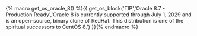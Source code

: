 {% macro get_os_oracle_8() %}{{ get_os_block('TIP','Oracle 8.7 - Production Ready','Oracle 8 is currently supported through July 1, 2029 and is an open-source, binary clone of RedHat. This distribution is one of the spiritual successors to CentOS 8.') }}{% endmacro %}